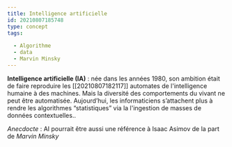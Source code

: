 ```yaml
---
title: Intelligence artificielle
id: 20210807185748
type: concept
tags:
  
  - Algorithme
  - data
  - Marvin Minsky
---
```

            

**Intelligence artificielle (IA)** : née dans les années 1980, son ambition était de faire reproduire les [[20210807182117]] automates de l'intelligence humaine à des machines. Mais la diversité des comportements du vivant ne peut être automatisée. Aujourd’hui, les informaticiens s’attachent plus à rendre les algorithmes “statistiques” via la l'ingestion de masses de données contextuelles..

_Anecdocte_ :  AI pourrait être aussi une référence à Isaac Asimov de la part de _Marvin Minsky_

